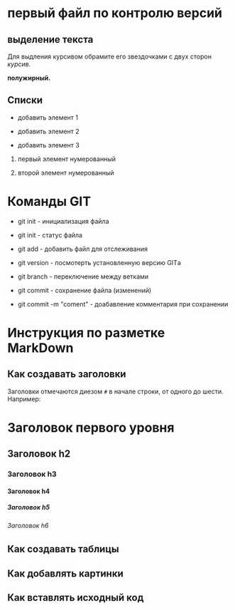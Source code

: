 # первый файл по контролю версий

## выделение текста 

Для выдления курсивом обрамите его звездочками с двух сторон *курсив.*

**полужирный.**

## Списки

* добавить элемент 1

* добавить элемент 2

* добавить элемент 3

1. первый элемент нумерованный 

2. второй элемент нумерованный 

# Команды  GIT

* git init - инициализация файла

* git init - статус файла

* git add - добавить файл для отслеживания 

* git version - посмотерть установленную версию GITа

* git branch - переключение между ветками

* git commit - сохранение файла (изменений)

* git commit -m "coment" - доабавление комментария при сохранении 

# Инструкция по разметке MarkDown

## Как создавать заголовки
Заголовки отмечаются диезом `#` в начале строки, от
одного до шести. Например:

# Заголовок первого уровня 
## Заголовок h2

### Заголовок h3

#### Заголовок h4

##### Заголовок h5

###### Заголовок h6


## Как создавать таблицы


## Как добавлять картинки


## Как вставлять исходный код